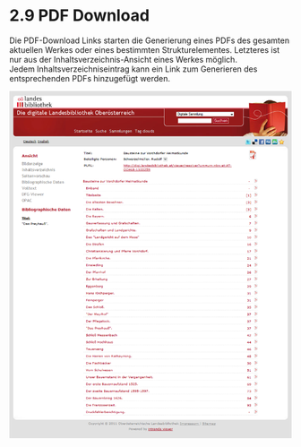 # 2.9 PDF Download

Die PDF-Download Links starten die Generierung eines PDFs des gesamten aktuellen Werkes oder eines bestimmten Strukturelementes. Letzteres ist nur aus der Inhaltsverzeichnis-Ansicht eines Werkes möglich.  
Jedem Inhaltsverzeichniseintrag kann ein Link zum Generieren des entsprechenden PDFs hinzugefügt werden.

![](../../.gitbook/assets/pdf-download.png)

